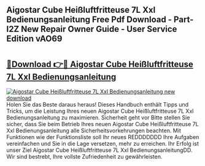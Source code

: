 ## Aigostar Cube Heißluftfritteuse 7L Xxl Bedienungsanleitung Free Pdf Download - Part-I2Z New Repair Owner Guide - User Service Edition vAO69

# <h2><a href="http://df5lrw.blite.top/?on=Aigostar+Cube+Hei%c3%9fluftfritteuse+7L+Xxl+Bedienungsanleitung">🔗Download 👉🔴 Aigostar Cube Heißluftfritteuse 7L Xxl Bedienungsanleitung</a></h2>

[![Aigostar Cube Heißluftfritteuse 7L Xxl Bedienungsanleitung new download](https://i.imgur.com/lujVjoI.png)](http://df5lrw.blite.top/?on=Aigostar+Cube+Hei%c3%9fluftfritteuse+7L+Xxl+Bedienungsanleitung)
Holen Sie das Beste daraus heraus! Dieses Handbuch enthält Tipps und Tricks, um die Leistung Ihres neuen Aigostar Cube Heißluftfritteuse 7L Xxl Bedienungsanleitung zu maximieren. Sicherheit geht vor Bitte stellen Sie sicher, dass Sie beim Betrieb Ihres neuen Aigostar Cube Heißluftfritteuse 7L Xxl Bedienungsanleitung alle Sicherheitsvorkehrungen beachten. Mit Funktionen wie der Funktionsliste soll Ihr neues REDDDDDDD Ihre Aufgaben vereinfachen und Sie in die Lage versetzen, mehr zu erreichen. Ihr Erfolg ist unser Ziel Aigostar Cube Heißluftfritteuse 7L Xxl BedienungsanleitungDD. Wir sind bestrebt, Ihre vollste Zufriedenheit zu gewährleisten.
